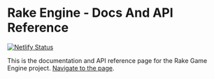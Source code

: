 # Rake Engine - Docs And API Reference
[![Netlify Status](https://api.netlify.com/api/v1/badges/7bf5b18f-08cf-43da-9ae9-87072e74f36e/deploy-status)](https://app.netlify.com/sites/docs-rake-engine/deploys)

This is the documentation and API reference page for the Rake Game Engine project. [Navigate to the page](https://docs-rake-engine.netlify.app).
